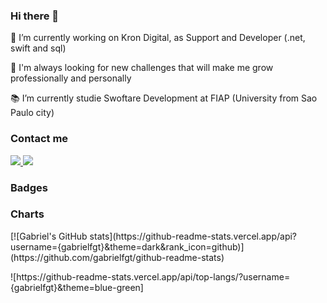 ### Hi there 👋
<p>🔭 I’m currently working on Kron Digital, as Support and Developer (.net, swift and sql)</p>
<p>🌱 I'm always looking for new challenges that will make me grow professionally and personally</p>
<p>📚 I’m currently studie Swoftare Development at FIAP (University from Sao Paulo city)</p>


### Contact me
<a href = "gabrielfgonsalves@icloud.com"> <img src= "https://img.shields.io/badge/Gmail-D14836?style=for-the-badge&logo=gmail&logoColor=white"> </a>
<a href = "https://www.linkedin.com/in/gabriel-francisco-teixeira/"> <img src= "https://img.shields.io/badge/LinkedIn-0077B5?style=for-the-badge&logo=linkedin&logoColor=white"> </a>

### Badges



### Charts
<p>[![Gabriel's GitHub stats](https://github-readme-stats.vercel.app/api?username={gabrielfgt}&theme=dark&rank_icon=github)](https://github.com/gabrielfgt/github-readme-stats)</p>
<p>![https://github-readme-stats.vercel.app/api/top-langs/?username={gabrielfgt}&theme=blue-green]</p>
